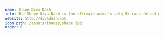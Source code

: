 ```yaml
---
name: Shape Diva Dash
info: The Shape Diva Dash is the ultimate women’s-only 5k race dotted with fun, challenging obstacles and filled with tutus, boas, bling and enthusiastic camaraderie.
website: http://divadash.com
icon_path: /assets/images/shape.jpg
order: 6
---
```


